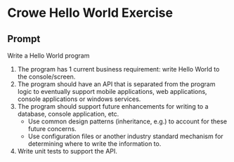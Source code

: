 # Crowe Hello World Exercise

## Prompt
Write a Hello World program 
1. The program has 1 current business requirement: write Hello World to the console/screen. 
2. The program should have an API that is separated from the program logic to eventually support mobile applications, web applications, console applications or windows services. 
3. The program should support future enhancements for writing to a database, console application, etc. 
   - Use common design patterns (inheritance, e.g.) to account for these future concerns. 
    - Use configuration files or another industry standard mechanism for determining where to write the information to. 
4. Write unit tests to support the API.
